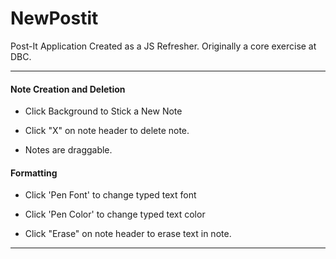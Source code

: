 NewPostit
=========

Post-It Application Created as a JS Refresher. Originally a core exercise at DBC.

* * *

#### Note Creation and Deletion


* Click Background to Stick a New Note

* Click "X" on note header to delete note.

* Notes are draggable.


#### Formatting

* Click 'Pen Font' to change typed text font

* Click 'Pen Color' to change typed text color

* Click "Erase" on note header to erase text in note.

* * *
